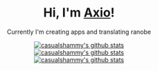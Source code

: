 <h1 align="center">Hi, I'm <a href="https://axio.name">Axio</a>!</h1>
<p align="center">Currently I'm creating apps and translating ranobe</p>

<p align="center">
  <a href="https://github.com/casualshammy"><img src="https://github-readme-stats.vercel.app/api?username=casualshammy&hide_border=true&show_icons=true" alt="casualshammy's github stats"></a>
  <br/>
  <a href="https://github.com/casualshammy"><img src="https://github-readme-stats.vercel.app/api/top-langs/?username=casualshammy&layout=compact" alt="casualshammy's github stats"></a>
  <br/>
  <a href="https://github.com/casualshammy"><img src="https://github-readme-stats.vercel.app/api/wakatime?username=casualshammy" alt="casualshammy's github stats"></a>
</p>
